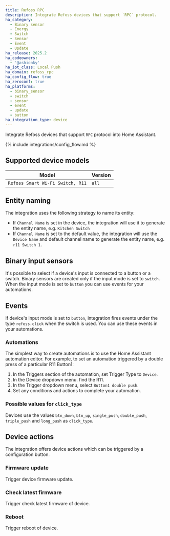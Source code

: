 ```yaml
---
title: Refoss RPC
description: Integrate Refoss devices that support `RPC` protocol.
ha_category:
  - Binary sensor
  - Energy
  - Switch
  - Sensor
  - Event
  - Update
ha_release: 2025.2
ha_codeowners:
  - '@ashionky'
ha_iot_class: Local Push
ha_domain: refoss_rpc
ha_config_flow: true
ha_zeroconf: true
ha_platforms:
  - binary_sensor
  - switch
  - sensor
  - event
  - update
  - button
ha_integration_type: device
---
```


Integrate Refoss devices that support `RPC` protocol into Home Assistant.

{% include integrations/config_flow.md %}

## Supported device models

| Model                            | Version            |             
|----------------------------------|--------------------|
| `Refoss Smart Wi-Fi Switch, R11` | `all`              |

## Entity naming

The integration uses the following strategy to name its entity:

- If `Channel Name` is set in the device, the integration will use it to generate the entity name, e.g. `Kitchen Switch`
- If `Channel Name` is set to the default value, the integration will use the `Device Name` and default channel name to generate the entity name, e.g. `r11 Switch 1`.

## Binary input sensors

It's possible to select if a device's input is connected to a button or a switch. Binary sensors are created only if the input mode is set to `switch`. When the input mode is set to `button` you can use events for your automations.

## Events

If device's input mode is set to `button`, integration fires events under the type `refoss.click` when the switch is used. You can use these events in your automations.

### Automations

The simplest way to create automations is to use the Home Assistant automation editor. For example, to set an automation triggered by a double press of a particular R11 Button1:

1. In the Triggers section of the automation, set Trigger Type to `Device`.
2. In the Device dropdown menu. find the R11.
3. In the Trigger dropdown menu, select `Button1 double push`.
4. Set any conditions and actions to complete your automation.

### Possible values for `click_type`

Devices use the values `btn_down`, `btn_up`, `single_push`, `double_push`, `triple_push` and `long_push` as `click_type`.

## Device actions

The integration offers device actions which can be triggered by a configuration button.

### Firmware update

Trigger device firmware update.

### Check latest firmware

Trigger check latest firmware of device.

### Reboot

Trigger reboot of device.

